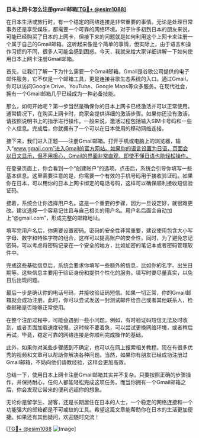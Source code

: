 **日本上网卡怎么注册gmail邮箱[[TG💪+ @esim1088](https://t.me/s/esim1088)]**

在日本生活或旅行时，有一个稳定的网络连接是非常重要的事情。无论是处理日常事务还是享受娱乐，都需要一个可靠的网络环境。对于许多初到日本的朋友来说，可能已经购买了日本的上网卡，但接下来的问题就是如何利用这个上网卡来注册一个属于自己的Gmail邮箱。这听起来像是个简单的事情，但实际上，由于语言和操作习惯的不同，很多人可能会感到困惑。今天，我就来给大家详细讲解一下如何使用日本上网卡注册Gmail邮箱。

首先，让我们了解一下为什么需要一个Gmail邮箱。Gmail是谷歌公司提供的电子邮件服务，它不仅是一个邮箱工具，更是连接谷歌生态系统的入口。通过Gmail，你可以访问Google Drive、YouTube、Google Maps等众多服务。在现代社会，拥有一个Gmail邮箱几乎已经成为一种必备技能。

那么，如何开始呢？第一步当然是确保你的日本上网卡已经激活并可以正常使用。通常情况下，在购买上网卡时，商家会提供详细的激活步骤。如果你还没有激活，请按照说明书上的指示进行操作。一般来说，激活过程包括输入SIM卡号码和一些个人信息。完成后，你就拥有了一个可以在日本使用的移动网络连接。

接下来，我们进入正题——注册Gmail邮箱。打开手机或电脑上的浏览器，输入“www.gmail.com”进入Gmail的官方网站。如果你的语言设置为日语，页面会以日文显示，但不用担心，Gmail的界面非常直观，即使不懂日语也能轻松操作。

在登录页面上，你会看到一个“创建账户”的选项。点击后，系统会引导你填写一些基本信息。这里需要注意的是，你需要一个有效的手机号码用于接收验证码。如果你在日本，可以用你的日本上网卡绑定的电话号码，这样可以确保顺利接收短信验证码。

接着，系统会让你选择用户名。这是一个重要的步骤，因为一旦设定好，就很难更改。建议选择一个容易记住且与自己相关的用户名。用户名后面会自动加上“@gmail.com”，形成完整的邮箱地址。

填写完用户名后，你需要设置密码。密码的安全性非常重要，建议使用包含大小写字母、数字和特殊字符的组合，这样可以提高账户的安全性。同时，为了避免忘记密码，可以考虑将密码记录在一个安全的地方，比如加密的笔记本或者密码管理软件中。

完成这些基础信息后，系统会要求你填写一些额外的信息，比如你的名字、出生日期等。这些信息主要用于验证身份和提供个性化的服务。填写时要尽量真实，以免日后出现问题。

最后一步是确认你的电话号码，并接收验证码短信。如果一切正常，你的Gmail邮箱就会成功注册。此时，你可以尝试发送一封测试邮件给自己或者其他联系人，检查邮箱是否能够正常使用。

在整个注册过程中，可能会遇到一些小问题。例如，有时验证码短信无法及时收到，或者页面加载速度较慢。这时候不要着急，可以尝试更换网络环境，或者稍后再试。毕竟，稳定可靠的网络连接是你顺利完成操作的基础。

此外，如果你对某些步骤感到不确定，也可以在网上搜索相关教程。现在有很多优秀的视频和文章可以帮助你解决各种问题。当然，如果你有朋友已经成功注册过Gmail邮箱，不妨向他们请教经验，这样会更加高效。

总结一下，使用日本上网卡注册Gmail邮箱其实并不复杂。只要按照正确的步骤操作，并保持耐心，任何人都能轻松完成这项任务。而当你拥有一个Gmail邮箱之后，你会发现它带来的便利远超你的想象。

无论你是留学生、游客，还是长期居住在日本的人士，一个稳定的网络连接和一个功能强大的邮箱都是不可或缺的工具。希望这篇文章能帮助你在日本的生活更加便捷。如果还有其他疑问，欢迎随时交流！

[[TG💪+ @esim1088](https://t.me/s/esim1088) ![Image](https://i.postimg.cc/4NQfJmqS/Snipaste-2025-05-13-00-14-12.png)]